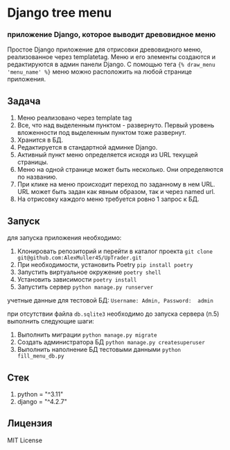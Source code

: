 # Django tree menu #
### приложение Django, которое выводит древовидное меню ###
Простое Django приложение для отрисовки древовидного меню, реализованное через templatetag. 
Меню и его элементы создаются и редактируются в админ панели Django. 
С помощью тега `{% draw_menu 'menu_name' %}` меню можно расположить на любой странице приложения.

## Задача ##
1. Меню реализовано через template tag
2. Все, что над выделенным пунктом - развернуто. Первый уровень вложенности под выделенным пунктом тоже развернут.
3. Хранится в БД.
4. Редактируется в стандартной админке Django.
5. Активный пункт меню определяется исходя из URL текущей страницы.
6. Меню на одной странице может быть несколько. Они определяются по названию.
7. При клике на меню происходит переход по заданному в нем URL. URL может быть задан как явным образом, так и через named url.
8. На отрисовку каждого меню требуется ровно 1 запрос к БД.

##  Запуск ##
для запуска приложения необходимо:
1. Клонировать репозиторий и перейти в каталог проекта `git clone git@github.com:AlexMuller45/UpTrader.git`
2. При необходимости, установить Poetry `pip install poetry` 
3. Запустить виртуальное окружение `poetry shell`
4. Установить зависимости `poetry install`
5. Запустить сервер `python manage.py runserver`

учетные данные для тестовой БД: `Username: Admin, Password:  admin`

при отсутствии файла `db.sqlite3` необходимо до запуска сервера (п.5) выполнить следующие шаги:
1. Выполнить миграции `python manage.py migrate`
2. Создать администратора БД `python manage.py createsuperuser`
3. Выполнить наполнение БД тестовыми данными `python fill_menu_db.py`


## Стек ##
1. python = "^3.11"
2. django = "^4.2.7"

## Лицензия ##
MIT License
